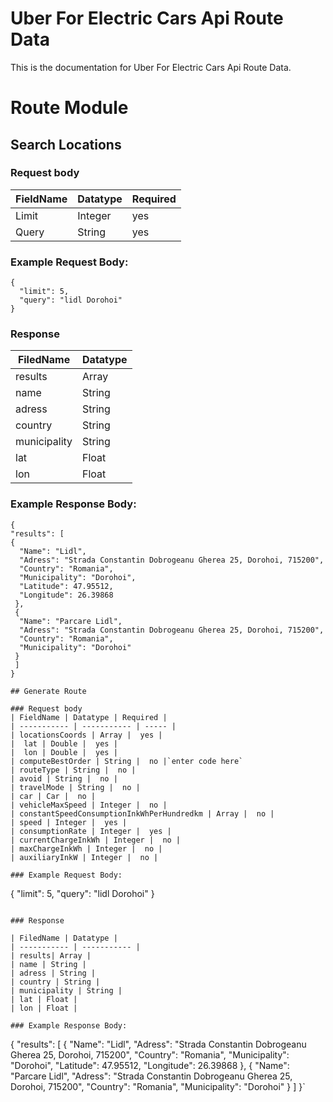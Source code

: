 
# Uber For Electric Cars Api Route Data

This is the documentation for Uber For Electric Cars Api Route Data.

# Route Module

## Search Locations

### Request body
| FieldName | Datatype | Required |
| ----------- | ----------- | ----- |
| Limit | Integer |  yes |
| Query | String |  yes |

### Example Request Body:
```
{
  "limit": 5,
  "query": "lidl Dorohoi"
}
```

### Response

| FiledName | Datatype | 
| ----------- | ----------- |
| results| Array |
| name | String |
| adress | String |
| country | String |
| municipality | String |
| lat | Float |
| lon | Float |

### Example Response Body:
```
{
"results": [
{
  "Name": "Lidl",
  "Adress": "Strada Constantin Dobrogeanu Gherea 25, Dorohoi, 715200",
  "Country": "Romania",
  "Municipality": "Dorohoi",
  "Latitude": 47.95512,
  "Longitude": 26.39868
 },
 {
  "Name": "Parcare Lidl",
  "Adress": "Strada Constantin Dobrogeanu Gherea 25, Dorohoi, 715200",
  "Country": "Romania",
  "Municipality": "Dorohoi"
 }
 ]
}

## Generate Route

### Request body
| FieldName | Datatype | Required |
| ----------- | ----------- | ----- |
| locationsCoords | Array |  yes |
|  lat | Double |  yes |
|  lon | Double |  yes |
| computeBestOrder | String |  no |`enter code here`
| routeType | String |  no |
| avoid | String |  no |
| travelMode | String |  no |
| car | Car |  no |
| vehicleMaxSpeed | Integer |  no |
| constantSpeedConsumptionInkWhPerHundredkm | Array |  no |
| speed | Integer |  yes |
| consumptionRate | Integer |  yes |
| currentChargeInkWh | Integer |  no |
| maxChargeInkWh | Integer |  no |
| auxiliaryInkW | Integer |  no |

### Example Request Body:
```
{
  "limit": 5,
  "query": "lidl Dorohoi"
}
```

### Response

| FiledName | Datatype | 
| ----------- | ----------- |
| results| Array |
| name | String |
| adress | String |
| country | String |
| municipality | String |
| lat | Float |
| lon | Float |

### Example Response Body:
```
{
"results": [
{
  "Name": "Lidl",
  "Adress": "Strada Constantin Dobrogeanu Gherea 25, Dorohoi, 715200",
  "Country": "Romania",
  "Municipality": "Dorohoi",
  "Latitude": 47.95512,
  "Longitude": 26.39868
 },
 {
  "Name": "Parcare Lidl",
  "Adress": "Strada Constantin Dobrogeanu Gherea 25, Dorohoi, 715200",
  "Country": "Romania",
  "Municipality": "Dorohoi"
 }
 ]
}`

